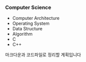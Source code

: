### Computer Science

* Computer Architecture
* Operating System
* Data Structure
* Algorithm
* C
* C++

마크다운과 코드파일로 정리할 계획입니다
